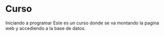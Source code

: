 # Curso
Iniciando a programar
Este es un curso donde se va montando la pagina web y accediendo
a la base de datos.
